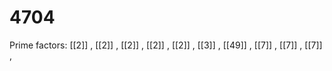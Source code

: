 # 4704

Prime factors: [[2]] , [[2]] , [[2]] , [[2]] , [[2]] , [[3]] , [[49]] , [[7]] , [[7]] , [[7]] , 